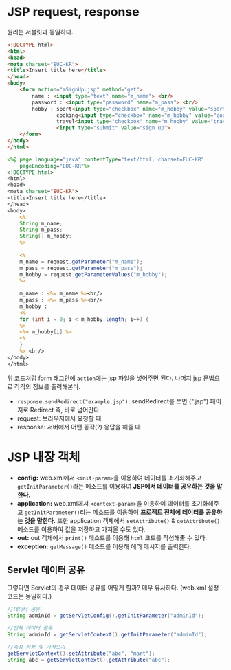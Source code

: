 # JSP request, response
원리는 서블릿과 동일하다.

```html
<!DOCTYPE html>
<html>
<head>
<meta charset="EUC-KR">
<title>Insert title here</title>
</head>
<body>
	<form action="mSignUp.jsp" method="get">
		name : <input type="text" name="m_name"> <br/>
		password : <input type="password" name="m_pass"> <br/>
		hobby : sport<input type="checkbox" name="m_hobby" value="sport">,
				cooking<input type="checkbox" name="m_hobby" value="cooking">,
				travel<input type="checkbox" name="m_hobby" value="travel"><br/>
				<input type="submit" value="sign up">
	</form>
</body>
</html>
```

```jsp
<%@ page language="java" contentType="text/html; charset=EUC-KR"
    pageEncoding="EUC-KR"%>
<!DOCTYPE html>
<html>
<head>
<meta charset="EUC-KR">
<title>Insert title here</title>
</head>
<body>
	<%!
	String m_name;
	String m_pass;
	String[] m_hobby;
	%>
	
	<%
	m_name = request.getParameter("m_name");
	m_pass = request.getParameter("m_pass");
	m_hobby = request.getParameterValues("m_hobby");
	%>
	
	m_name : <%= m_name %><br/>
	m_pass : <%= m_pass %><br/>
	m_hobby :
	<%
	for (int i = 0; i < m_hobby.length; i++) {
	%>
	<%= m_hobby[i] %>
	<%
	}
	%> <br/>
</body>
</html>
```

위 코드처럼 form 태그안에 `action`에는 jsp 파일을 넣어주면 된다.
나머지 jsp 문법으로 각각의 정보를 출력해본다.

- `response.sendRedirect("example.jsp")`: sendRedirect를 쓰면 (".jsp") 페이지로 Redirect 즉, 바로 넘어간다.
- request: 브라우저에서 요청할 때
- response: 서버에서 어떤 동작(?) 응답을 해줄 때

# JSP 내장 객체

- **config:** web.xml에서 `<init-param>`을 이용하여 데이터를 초기화해주고 `getInitParameter()`라는 메소드를 이용하여 **JSP에서 데이터를 공유하는 것을 말한다.**
- **application:** web.xml에서 `<context-param>`을 이용하여 데이터를 초기화해주고 `getInitParameter()`라는 메소드를 이용하여  **프로젝트 전체에 데이터를 공유하는 것을 말한다.**
또한 application 객체에서 `setAttribute()` & `getAttribute()` 메소드를 이용하여 값을 저장하고 가져올 수도 있다.
- **out:** out 객체에서 `print()` 메소드를 이용해 `html` 코드를 작성해줄 수 있다.
- **exception:** `getMessage()` 메소드를 이용해 에러 메시지를 출력한다.

## Servlet 데이터 공유
그렇다면 Servlet의 경우 데이터 공유를 어떻게 할까? 매우 유사하다.
(web.xml 설정 코드는 동일하다.)

```java
//데이터 공유
String adminId = getServletConfig().getInitParameter("adminId");

//전체 데이터 공유
String adminId = getServletContext().getInitParameter("adminId");

//속성 저장 및 가져오기
getServletContext().setAttribute("abc", "mart");
String abc = getServletContext().getAttribute("abc");
```

